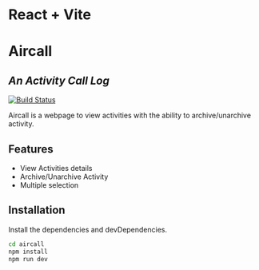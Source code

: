 # React + Vite

# Aircall
## _An Activity Call Log_



[![Build Status](https://travis-ci.org/joemccann/dillinger.svg?branch=master)](https://travis-ci.org/joemccann/dillinger)

Aircall is a webpage to view activities with the ability to archive/unarchive activity.



## Features

- View Activities details
- Archive/Unarchive Activity
- Multiple selection


## Installation


Install the dependencies and devDependencies.

```sh
cd aircall
npm install
npm run dev
```
